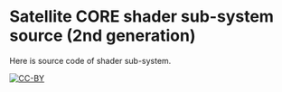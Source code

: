 # Satellite CORE shader sub-system source (2nd generation)

Here is source code of shader sub-system.

[ ![CC-BY](https://mirrors.creativecommons.org/presskit/buttons/88x31/svg/by.svg) ](https://creativecommons.org/licenses/by/4.0/)
